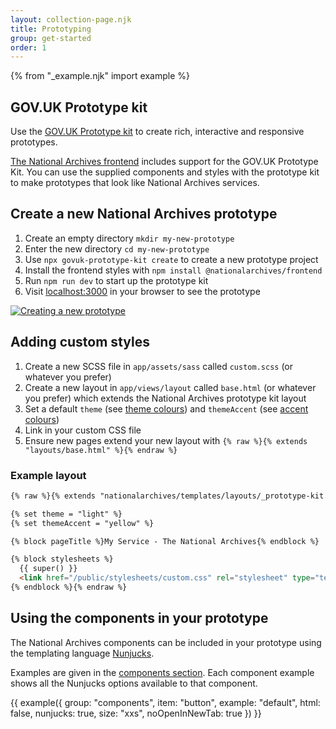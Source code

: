 ```yaml
---
layout: collection-page.njk
title: Prototyping
group: get-started
order: 1
---
```


{% from "_example.njk" import example %}

## GOV.UK Prototype kit

Use the [GOV.UK Prototype kit](https://prototype-kit.service.gov.uk/docs/) to create rich, interactive and responsive prototypes.

[The National Archives frontend](https://github.com/nationalarchives/tna-frontend) includes support for the GOV.UK Prototype Kit. You can use the supplied components and styles with the prototype kit to make prototypes that look like National Archives services.

## Create a new National Archives prototype

1. Create an empty directory `mkdir my-new-prototype`
1. Enter the new directory `cd my-new-prototype`
1. Use `npx govuk-prototype-kit create` to create a new prototype project
1. Install the frontend styles with `npm install @nationalarchives/frontend`
1. Run `npm run dev` to start up the prototype kit
1. Visit [localhost:3000](http://localhost:3000) in your browser to see the prototype

[![Creating a new prototype](https://asciinema.org/a/618385.svg)](https://asciinema.org/a/618385)

## Adding custom styles

1. Create a new SCSS file in `app/assets/sass` called `custom.scss` (or whatever you prefer)
1. Create a new layout in `app/views/layout` called `base.html` (or whatever you prefer) which extends the National Archives prototype kit layout
1. Set a default `theme` (see [theme colours](/design-system/styles/colours/#theme-colours)) and `themeAccent` (see [accent colours](/design-system/styles/colours/#accent-colours))
1. Link in your custom CSS file
1. Ensure new pages extend your new layout with `{% raw %}{% extends "layouts/base.html" %}{% endraw %}`

### Example layout

```html
{% raw %}{% extends "nationalarchives/templates/layouts/_prototype-kit.njk" %}

{% set theme = "light" %}
{% set themeAccent = "yellow" %}

{% block pageTitle %}My Service - The National Archives{% endblock %}

{% block stylesheets %}
  {{ super() }}
  <link href="/public/stylesheets/custom.css" rel="stylesheet" type="text/css" />
{% endblock %}{% endraw %}
```

## Using the components in your prototype

The National Archives components can be included in your prototype using the templating language [Nunjucks](https://mozilla.github.io/nunjucks/).

Examples are given in the [components section](/design-system/components/). Each component example shows all the Nunjucks options available to that component.

{{ example({ group: "components", item: "button", example: "default", html: false, nunjucks: true, size: "xxs", noOpenInNewTab: true }) }}
